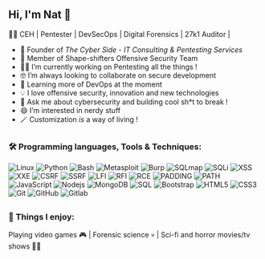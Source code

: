 ## Hi, I'm Nat 👋 
🏴‍☠️ CEH | Pentester | DevSecOps | Digital Forensics | 27k1 Auditor |

- 🚀 Founder of *The Cyber Side - IT Consulting & Pentesting Services*
- 🦾 Member of Shape-shifters Offensive Security Team 
- 👩‍💻 I’m currently working on Pentesting all the things !
- 🤓 I’m always looking to collaborate on secure development
- 🧠 Learning more of DevOps at the moment
- 💡 I love offensive security, innovation and new technologies
- 💬 Ask me about cybersecurity and building cool sh*t to break !
- 😄 I’m interested in nerdy stuff
- 🪄 Customization *is* a way of living !

##

### 🛠️ Programming languages, Tools & Techniques:

![Linux](https://img.shields.io/badge/-Linux-black?style=flat-square&logo=linux)
![Python](https://img.shields.io/badge/-python-black?style=flat-square&logo=python)
![Bash](https://img.shields.io/badge/-Bash-black?style=flat-square&logo=bash)
![Metasploit](https://img.shields.io/badge/-Metasploit-black?style=flat-square&logo=metasploit)
![Burp](https://img.shields.io/badge/-Burp-black?style=flat-square&logo=burp)
![SQLmap](https://img.shields.io/badge/-SQLmap-black?style=flat-square&logo=SQLmap)
![SQLi](https://img.shields.io/badge/-SQLi-black?style=flat-square&logo=SQLi)
![XSS](https://img.shields.io/badge/-XSS-black?style=flat-square&logo=XSS)
![XXE](https://img.shields.io/badge/-XXE-black?style=flat-square&logo=XXE)
![CSRF](https://img.shields.io/badge/-CSRF-black?style=flat-square&logo=CSRF)
![SSRF](https://img.shields.io/badge/-SSRF-black?style=flat-square&logo=SSRF)
![LFI](https://img.shields.io/badge/-LFI-black?style=flat-square&logo=LFI)
![RFI](https://img.shields.io/badge/-RFI-black?style=flat-square&logo=RFI)
![RCE](https://img.shields.io/badge/-RCE-black?style=flat-square&logo=RCE)
![PADDING](https://img.shields.io/badge/-Padding_Oracle_Attack-black?style=flat-square&logo=Padding_Oracle_Attack)
![PATH](https://img.shields.io/badge/-Path_Hijacking-black?style=flat-square&logo=Path_Hijacking)
![JavaScript](https://img.shields.io/badge/-JavaScript-black?style=flat-square&logo=javascript)
![Nodejs](https://img.shields.io/badge/-Nodejs-black?style=flat-square&logo=Node.js)
![MongoDB](https://img.shields.io/badge/-MongoDB-black?style=flat-square&logo=mongodb)
![SQL](https://img.shields.io/badge/-SQL-black?style=flat-square&logo=sql)
![Bootstrap](https://img.shields.io/badge/-Bootstrap-black?style=flat-square&logo=bootstrap)
![HTML5](https://img.shields.io/badge/-HTML5-black?style=flat-square&logo=html5&logoColor=white)
![CSS3](https://img.shields.io/badge/-CSS3-black?style=flat-square&logo=css3)
![Git](https://img.shields.io/badge/-Git-black?style=flat-square&logo=git)
![GitHub](https://img.shields.io/badge/-GitHub-black?style=flat-square&logo=github)
![Gitlab](https://img.shields.io/badge/-Gitlab-black?style=flat-square&logo=gitlab)


##

### 📌 Things I enjoy:

Playing video games 🎮 | Forensic science 💀 | Sci-fi and horror movies/tv shows 🖖🏼
